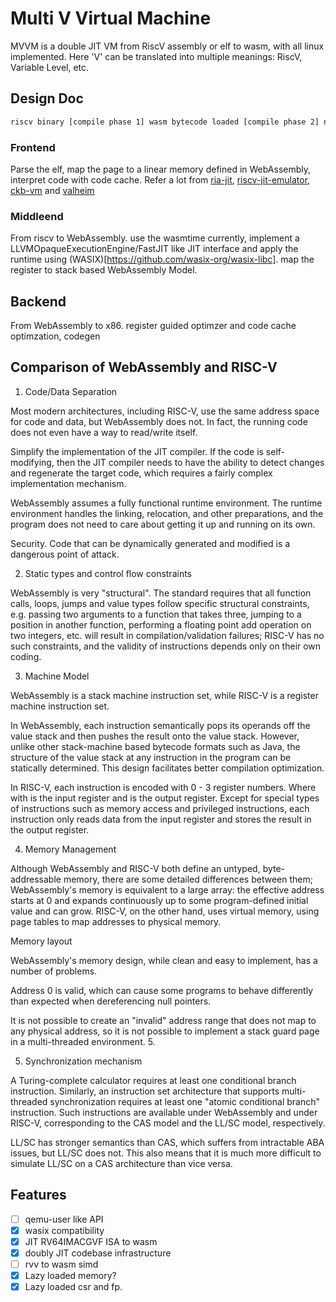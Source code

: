 # Multi V Virtual Machine
MVVM is a double JIT VM from RiscV assembly or elf to wasm, with all linux implemented. Here 'V' can be translated into multiple meanings: RiscV, Variable Level, etc. 
## Design Doc
```bash
riscv binary [compile phase 1] wasm bytecode loaded [compile phase 2] native code -> executing
```
### Frontend 
Parse the elf, map the page to a linear memory defined in WebAssembly, interpret code with code cache. Refer a lot from [ria-jit](https://github.com/ria-jit/ria-jit), [riscv-jit-emulator](https://github.com/programmerjake/riscv-jit-emulator), [ckb-vm](https://github.com/nervosnetwork/ckb-vm/) and [valheim](https://github.com/imkiva/valheim/)
### Middleend
From riscv to WebAssembly. use the wasmtime currently, implement a LLVMOpaqueExecutionEngine/FastJIT like JIT interface and apply the runtime using (WASIX)[https://github.com/wasix-org/wasix-libc]. map the register to stack based WebAssembly Model.
## Backend
From WebAssembly to x86. register guided optimzer and code cache optimzation, codegen
## Comparison of WebAssembly and RISC-V
1. Code/Data Separation

Most modern architectures, including RISC-V, use the same address space for code and data, but WebAssembly does not. In fact, the running code does not even have a way to read/write itself.

Simplify the implementation of the JIT compiler. If the code is self-modifying, then the JIT compiler needs to have the ability to detect changes and regenerate the target code, which requires a fairly complex implementation mechanism.

WebAssembly assumes a fully functional runtime environment. The runtime environment handles the linking, relocation, and other preparations, and the program does not need to care about getting it up and running on its own.

Security. Code that can be dynamically generated and modified is a dangerous point of attack.

2. Static types and control flow constraints

WebAssembly is very "structural". The standard requires that all function calls, loops, jumps and value types follow specific structural constraints, e.g. passing two arguments to a function that takes three, jumping to a position in another function, performing a floating point add operation on two integers, etc. will result in compilation/validation failures; RISC-V has no such constraints, and the validity of instructions depends only on their own coding.

3. Machine Model

WebAssembly is a stack machine instruction set, while RISC-V is a register machine instruction set.

In WebAssembly, each instruction semantically pops its operands off the value stack and then pushes the result onto the value stack. However, unlike other stack-machine based bytecode formats such as Java, the structure of the value stack at any instruction in the program can be statically determined. This design facilitates better compilation optimization.

In RISC-V, each instruction is encoded with 0 - 3 register numbers. Where with is the input register and is the output register. Except for special types of instructions such as memory access and privileged instructions, each instruction only reads data from the input register and stores the result in the output register.

4. Memory Management

Although WebAssembly and RISC-V both define an untyped, byte-addressable memory, there are some detailed differences between them; WebAssembly's memory is equivalent to a large array: the effective address starts at 0 and expands continuously up to some program-defined initial value and can grow. RISC-V, on the other hand, uses virtual memory, using page tables to map addresses to physical memory.


Memory layout

WebAssembly's memory design, while clean and easy to implement, has a number of problems.

Address 0 is valid, which can cause some programs to behave differently than expected when dereferencing null pointers.

It is not possible to create an "invalid" address range that does not map to any physical address, so it is not possible to implement a stack guard page in a multi-threaded environment. 5.

5. Synchronization mechanism

A Turing-complete calculator requires at least one conditional branch instruction. Similarly, an instruction set architecture that supports multi-threaded synchronization requires at least one "atomic conditional branch" instruction. Such instructions are available under WebAssembly and under RISC-V, corresponding to the CAS model and the LL/SC model, respectively.

LL/SC has stronger semantics than CAS, which suffers from intractable ABA issues, but LL/SC does not. This also means that it is much more difficult to simulate LL/SC on a CAS architecture than vice versa.

## Features
- [ ] qemu-user like API
- [x] wasix compatibility
- [x] JIT RV64IMACGVF ISA to wasm
- [x] doubly JIT codebase infrastructure
- [ ] rvv to wasm simd
- [x] Lazy loaded memory?
- [x] Lazy loaded csr and fp.
